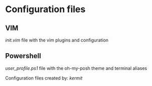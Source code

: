 # Configuration files

## VIM

*init.vim* file with the vim plugins and configuration

## Powershell

*user_profile.ps1* file with the oh-my-posh theme and terminal aliases


Configuration files created by: _kermit_
